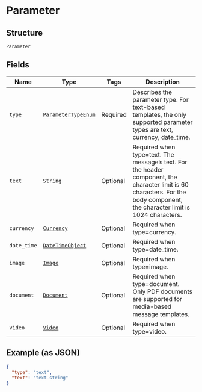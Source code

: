 
# Parameter

## Structure

`Parameter`

## Fields

| Name | Type | Tags | Description |
|  --- | --- | --- | --- |
| `type` | [`ParameterTypeEnum`](../../doc/models/parameter-type-enum.md) | Required | Describes the parameter type. For text-based templates, the only supported parameter types are text, currency, date_time. |
| `text` | `String` | Optional | Required when type=text. The message’s text. For the header component, the character limit is 60 characters. For the body component, the character limit is 1024 characters. |
| `currency` | [`Currency`](../../doc/models/currency.md) | Optional | Required when type=currency. |
| `date_time` | [`DateTimeObject`](../../doc/models/date-time-object.md) | Optional | Required when type=date_time. |
| `image` | [`Image`](../../doc/models/image.md) | Optional | Required when type=image. |
| `document` | [`Document`](../../doc/models/document.md) | Optional | Required when type=document. Only PDF documents are supported for media-based message templates. |
| `video` | [`Video`](../../doc/models/video.md) | Optional | Required when type=video. |

## Example (as JSON)

```json
{
  "type": "text",
  "text": "text-string"
}
```

